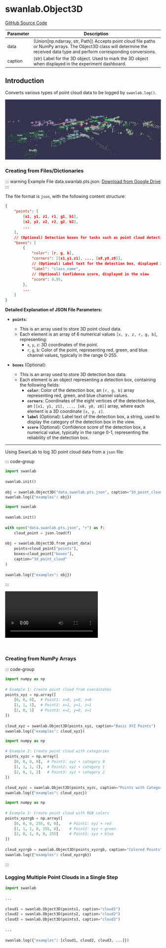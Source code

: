 # swanlab.Object3D

[GitHub Source Code](https://github.com/SwanHubX/SwanLab/blob/main/swanlab/data/modules/object3d/object3d.py)

| Parameter | Description |
|---|---|
| data | (Union[np.ndarray, str, Path]) Accepts point cloud file paths or NumPy arrays. The Object3D class will determine the received data type and perform corresponding conversions. |
| caption | (str) Label for the 3D object. Used to mark the 3D object when displayed in the experiment dashboard. |

## Introduction

Converts various types of point cloud data to be logged by `swanlab.log()`.

![](./py-object3d/demo.png)

### Creating from Files/Dictionaries

::: warning Example File
data.swanlab.pts.json: [Download from Google Drive](https://drive.google.com/file/d/1mFill-BXw3cirPHwIHndb1wNX4pWvSXb/view)
:::

The file format is `json`, with the following content structure:

```json
{
    "points": [
        [x1, y1, z1, r1, g1, b1],
        [x2, y2, z2, r2, g2, b2],
        ...
    ],
    // (Optional) Detection boxes for tasks such as point cloud detection, highlighting corresponding positions
    "boxes": [
        {
            "color": [r, g, b],
            "corners": [[x1,y1,z1], ..., [x8,y8,z8]],
            // (Optional) Label text for the detection box, displayed in the view
            "label": "class_name",
            // (Optional) Confidence score, displayed in the view
            "score": 0.95,
        },
        ...
    ]
}
```

**Detailed Explanation of JSON File Parameters:**

  * **`points`**:

      * This is an array used to store 3D point cloud data.
      * Each element is an array of 6 numerical values `[x, y, z, r, g, b]`, representing:
          * `x`, `y`, `z`: 3D coordinates of the point.
          * `r`, `g`, `b`: Color of the point, representing red, green, and blue channel values, typically in the range 0-255.

  * **`boxes`** (Optional):

      * This is an array used to store 3D detection box data.
      * Each element is an object representing a detection box, containing the following fields:
          * **`color`**: Color of the detection box, an `[r, g, b]` array representing red, green, and blue channel values.
          * **`corners`**: Coordinates of the eight vertices of the detection box, an `[[x1, y1, z1], ..., [x8, y8, z8]]` array, where each element is a 3D coordinate `[x, y, z]`.
          * **`label`** (Optional): Label text of the detection box, a string, used to display the category of the detection box in the view.
          * **`score`** (Optional): Confidence score of the detection box, a numerical value, typically in the range 0-1, representing the reliability of the detection box.

-----

Using SwanLab to log 3D point cloud data from a `json` file:

::: code-group

```python [Object3D]
import swanlab

swanlab.init()

obj = swanlab.Object3D("data.swanlab.pts.json", caption="3d_point_cloud")
swanlab.log({"examples": obj})
```

```python [Object3D.from_point_data]
import swanlab

swanlab.init()

with open("data.swanlab.pts.json", "r") as f:
    cloud_point = json.load(f)

obj = swanlab.Object3D.from_point_data(
    points=cloud_point["points"],
    boxes=cloud_point["boxes"],
    caption="3d_point_cloud"
)

swanlab.log({"examples": obj})
```

:::

<video controls src="./py-object3d/video.mp4"></video>

<br>

### Creating from NumPy Arrays

::: code-group

```python [Creating from Coordinates]
import numpy as np

# Example 1: Create point cloud from coordinates
points_xyz = np.array([
    [0, 0, 0],  # Point1: x=0, y=0, z=0
    [1, 1, 1],  # Point2: x=1, y=1, z=1
    [2, 0, 1]   # Point3: x=2, y=0, z=1
])

cloud_xyz = swanlab.Object3D(points_xyz, caption="Basic XYZ Points")
swanlab.log({"examples": cloud_xyz})
```

```python [Creating from Coordinates and Categories]
import numpy as np

# Example 2: Create point cloud with categories
points_xyzc = np.array([
    [0, 0, 0, 0],  # Point1: xyz + category 0
    [1, 1, 1, 1],  # Point2: xyz + category 1
    [2, 0, 1, 2]   # Point3: xyz + category 2
])

cloud_xyzc = swanlab.Object3D(points_xyzc, caption="Points with Categories")
swanlab.log({"examples": cloud_xyzc})
```

```python [Creating from Coordinates and RGB]
import numpy as np

# Example 3: Create point cloud with RGB colors
points_xyzrgb = np.array([
    [0, 0, 0, 255, 0, 0],    # Point1: xyz + red
    [1, 1, 1, 0, 255, 0],    # Point2: xyz + green
    [2, 0, 1, 0, 0, 255]     # Point3: xyz + blue
])

cloud_xyzrgb = swanlab.Object3D(points_xyzrgb, caption="Colored Points")
swanlab.log({"examples": cloud_xyzrgb})
```

:::

### Logging Multiple Point Clouds in a Single Step

```python
import swanlab

...

cloud1 = swanlab.Object3D(points1, caption="cloud1")
cloud2 = swanlab.Object3D(points2, caption="cloud2")
cloud3 = swanlab.Object3D(points3, caption="cloud3")

...

swanlab.log({"examples": [cloud1, cloud2, cloud3, ...]})
```

